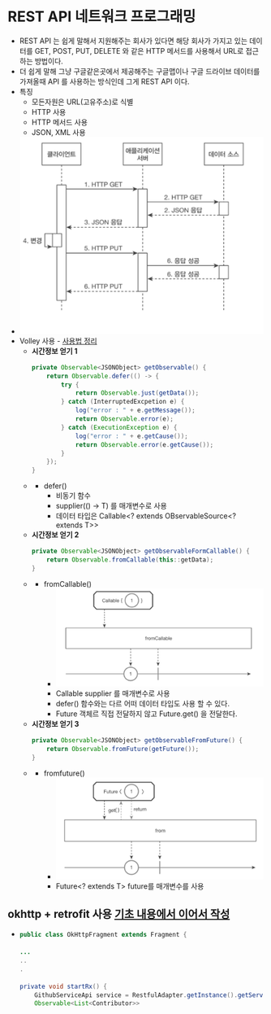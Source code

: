 REST API 네트워크 프로그래밍
===
* REST API 는 쉽게 말해서 지원해주는 회사가 있다면 해당 회사가 가지고 있는 데이터를 GET, POST, PUT, DELETE 와 같은 HTTP 메서드를 사용해서 URL로 접근하는 방법이다.
* 더 쉽게 말해 그냥 구글같은곳에서 제공해주는 구글맵이나 구글 드라이브 데이터를 가져올때 API 를 사용하는 방식인데 그게 REST API 이다.
* 특징
  * 모든자원은 URL(고유주소)로 식별
  * HTTP 사용
  * HTTP 메서드 사용
  * JSON, XML 사용
* ![](img/restapi.png)
* Volley 사용 - [사용법 정리](https://github.com/sdk0213/Knowledge-Storage/blob/master/Library/Volley.md)
  * **시간정보 얻기 1**
    ```java
    private Observable<JSONObject> getObservable() {
        return Observable.defer(() -> {
            try {
                return Observable.just(getData());
            } catch (InterruptedExcpetion e) {
                log("error : " + e.getMessage());
                return Observable.error(e);
            } catch (ExecutionException e) {
                log("error : " + e.getCause());
                return Observable.error(e.getCause());
            }
        });
    }
  *    
    * defer()
      * 비동기 함수
      * supplier(() -> T) 를 매개변수로 사용
      * 데이터 타입은 Callable<? extends OBservableSource<? extends T>>
  * **시간정보 얻기 2**
    ```java
    private Observable<JSONObject> getObservableFormCallable() {
        return Observable.fromCallable(this::getData);
    }
  * 
    * fromCallable()
      * ![](img/fromcallable.png)
      * Callable<? extends ?> supplier 를 매개변수로 사용
      * defer() 함수와는 다르 어떠 데이터 타입도 사용 할 수 있다.
      * Future 객체르 직접 전달하지 않고 Future.get() 을 전달한다.
  * **시간정보 얻기 3**
    ```java
    private Observable<JSONObject> getObservableFromFuture() {
        return Observable.fromFuture(getFuture());
    }
  * 
    * fromfuture()
      * ![](img/fromfuture.png)
      * Future<? extends T> future를 매개변수를 사용

okhttp + retrofit 사용 [기초 내용에서 이어서 작성](https://github.com/sdk0213/Knowledge-Storage/blob/master/Library/Retrofit.md)
---
* ```java
  public class OkHttpFragment extends Fragment {
      
  ...
  ..
  .

  private void startRx() {
      GithubServiceApi service = RestfulAdapter.getInstance().getServiceApi();
      Observable<List<Contributor>>
